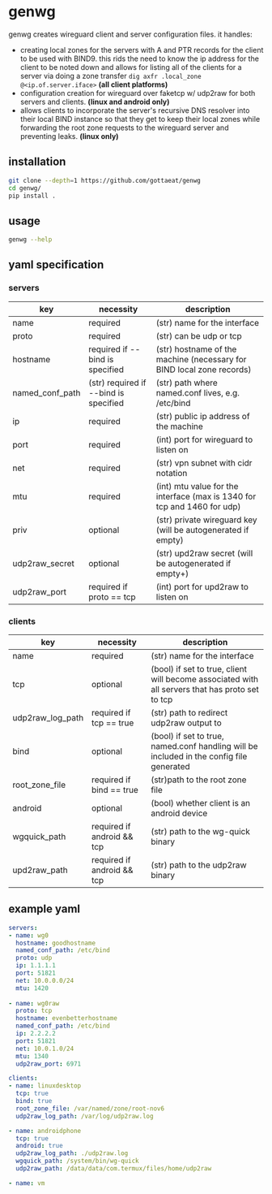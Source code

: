 # genwg
genwg creates wireguard client and server configuration files. it handles:
- creating local zones for the servers with A and PTR records for the client to
  be used with BIND9. this rids the need to know the ip address for the client
  to be noted down and allows for listing all of the clients for a server via
  doing a zone transfer `dig axfr .local_zone @<ip.of.server.iface>`
  __(all client platforms)__
- configuration creation for wireguard over faketcp w/ udp2raw for both servers
  and clients. __(linux and android only)__
- allows clients to incorporate the server's recursive DNS resolver into their
  local BIND instance so that they get to keep their local zones while
  forwarding the root zone requests to the wireguard server and preventing
  leaks. __(linux only)__

## installation
```sh
git clone --depth=1 https://github.com/gottaeat/genwg
cd genwg/
pip install .
```

## usage
```sh
genwg --help
```

## yaml specification
### servers
| key | necessity | description |
|---|---|---|
| name | required | (str) name for the interface |
| proto | required | (str) can be udp or tcp |
| hostname | required if --bind is specified | (str) hostname of the machine (necessary for BIND local zone records) |
| named_conf_path | (str) required if --bind is specified | (str) path where named.conf lives, e.g. /etc/bind |
| ip | required | (str) public ip address of the machine |
| port | required | (int) port for wireguard to listen on |
| net | required | (str) vpn subnet with cidr notation |
| mtu | required | (int) mtu value for the interface (max is 1340 for tcp and 1460 for udp) |
| priv | optional | (str) private wireguard key (will be autogenerated if empty) |
| udp2raw_secret | optional | (str) upd2raw secret (will be autogenerated if empty+) |
| udp2raw_port | required if proto == tcp | (int) port for upd2raw to listen on |
### clients
| key | necessity | description |
|---|---|---|
| name | required | (str) name for the interface |
| tcp | optional | (bool) if set to true, client will become associated with all servers that has proto set to tcp |
| udp2raw_log_path | required if tcp == true | (str) path to redirect udp2raw output to |
| bind | optional | (bool) if set to true, named.conf handling will be included in the config file generated |
| root_zone_file | required if bind == true | (str)path to the root zone file |
| android | optional | (bool) whether client is an android device |
| wgquick_path | required if android && tcp | (str) path to the wg-quick binary |
| upd2raw_path | required if android && tcp | (str) path to the udp2raw binary |

## example yaml
```yml
servers:
- name: wg0
  hostname: goodhostname
  named_conf_path: /etc/bind
  proto: udp
  ip: 1.1.1.1
  port: 51821
  net: 10.0.0.0/24
  mtu: 1420
  
- name: wg0raw
  proto: tcp
  hostname: evenbetterhostname
  named_conf_path: /etc/bind
  ip: 2.2.2.2
  port: 51821
  net: 10.0.1.0/24
  mtu: 1340
  udp2raw_port: 6971

clients:
- name: linuxdesktop
  tcp: true
  bind: true
  root_zone_file: /var/named/zone/root-nov6
  udp2raw_log_path: /var/log/udp2raw.log

- name: androidphone
  tcp: true
  android: true
  udp2raw_log_path: ./udp2raw.log
  wgquick_path: /system/bin/wg-quick
  udp2raw_path: /data/data/com.termux/files/home/udp2raw

- name: vm
```
